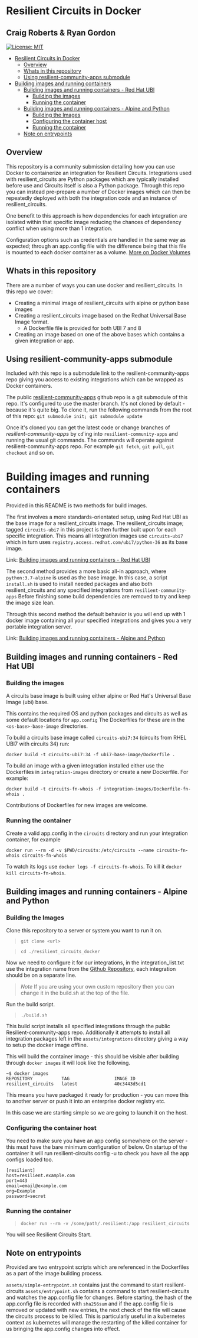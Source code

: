# Resilient Circuits in Docker
## Craig Roberts & Ryan Gordon
[![License: MIT](https://img.shields.io/badge/License-MIT-yellow.svg)](https://opensource.org/licenses/MIT)

- [Resilient Circuits in Docker](#resilient-circuits-in-docker)
  - [Overview](#overview)
  - [Whats in this repository](#whats-in-this-repository)
  - [Using resilient-community-apps submodule](#using-resilient-community-apps-submodule)
- [Building images and running containers](#building-images-and-running-containers)
  - [Building images and running containers - Red Hat UBI](#building-images-and-running-containers---red-hat-ubi)
    - [Building the images](#building-the-images)
    - [Running the container](#running-the-container)
  - [Building images and running containers - Alpine and Python](#building-images-and-running-containers---alpine-and-python)
    - [Building the Images](#building-the-images-1)
    - [Configuring the container host](#configuring-the-container-host)
    - [Running the container](#running-the-container-1)
  - [Note on entrypoints](#note-on-entrypoints)

## Overview
This repository is a community submission detailing how you can use Docker to containerize an integration for Resilient Circuits. 
Integrations used with resilient_circuits are Python packages which are typically installed before use and Circuits itself is also a Python package. 
Through this repo you can instead pre-prepare a number of Docker images which can then be repeatedly deployed with both the integration code and an instance of resilient_circuits.

One benefit to this approach is how dependencies for each integration are isolated within that specific image reducing the chances of dependency conflict when using more than 1 integration.

Configuration options such as credentials are handled in the same way as expected; through an app.config file with the difference being that this file is mounted to each docker container as a volume. [More on Docker Volumes](https://docs.docker.com/storage/volumes/)


## Whats in this repository 

There are a number of ways you can use docker and resilient_circuits. In this repo we cover: 

+ Creating a minimal image of resilient_circuits with alpine or python base images
+ Creating a resilient_circuits image based on the Redhat Universal Base Image format. 
  - A Dockerfile file is provided for both UBI 7 and 8
+ Creating an image based on one of the above bases which contains a given integration or app.


## Using resilient-community-apps submodule
Included with this repo is a submodule link to the resilient-community-apps repo giving you access to existing integrations which can be wrapped as Docker containers.

The public [resilient-community-apps](https://github.com/ibmresilient/resilient-community-apps) github repo is a git submodule of this repo.
It's configured to use the master branch.
It's not cloned by default - because it's quite big. 
To clone it, run the following commands from the root of this repo: `git submodule init; git submodule update`

Once it's cloned you can get the latest code or change branches of _resilient-community-apps_ by `cd`'ing into `resilient-community-apps` and running the usual git commands.
The commands will operate against resilient-community-apps repo.  For example `git fetch`, `git pull`, `git checkout` and so on.

# Building images and running containers
Provided in this README is two methods for build images. 

The first involves a more standards-orientated setup, using Red Hat UBI as the base image for a resilient_circuits image.
The resilient_circuits image; tagged `circuits-ubi7` in this project is then further built upon for each specific integration. 
This means all integration images use `circuits-ubi7` which in turn uses `registry.access.redhat.com/ubi7/python-36` as its base image.

Link: [Building images and running containers - Red Hat UBI](#building-images-and-running-containers---red-hat-ubi)

The second method provides a more basic all-in approach, where `python:3.7-alpine` is used as the base image.
In this case, a script `install.sh` is used to install needed packages and also both resilient_circuits and any specified integrations from `resilient-community-apps`
Before finishing some build dependencies are removed to try and keep the image size lean.

Through this second method the default behavior is you will end up with 1 docker image containing all your specified integrations and gives you a very portable integration server.

Link: [Building images and running containers - Alpine and Python](#building-images-and-running-containers---alpine-and-python)



## Building images and running containers - Red Hat UBI 
### Building the images 

A circuits base image is built using either alpine or Red Hat's Universal Base Image (ubi) base.

This contains the required OS and python packages and circuits as well as some default locations for `app.config`
The Dockerfiles for these are in the `<os-base>-base-image` directories.

To build a circuits base image called `circuits-ubi7:34` (circuits from RHEL UBI7 with circuits 34) run:
```
docker build -t circuits-ubi7:34 -f ubi7-base-image/Dockerfile .
```

To build an image with a given integration installed either use the Dockerfiles in `integration-images` directory or
create a new Dockerfile.  For example: 

```
docker build -t circuits-fn-whois -f integration-images/Dockerfile-fn-whois .
```

Contributions of Dockerfiles for new images are welcome.

### Running the container
Create a valid app.config in the `circuits` directory and run your integration container, for example
```
docker run --rm -d -v $PWD/circuits:/etc/circuits --name circuits-fn-whois circuits-fn-whois
```
To watch its logs use `docker logs -f circuits-fn-whois`.  To kill it `docker kill circuits-fn-whois`.

## Building images and running containers - Alpine and Python
 
### Building the Images 

Clone this repository to a server or system you want to run it on. 

>`git clone <url>`

>`cd ./resilient_circuits_docker`

Now we need to configure it for our integrations, in the integration_list.txt use the integration name from the [Github Repository](https://github.com/ibmresilient/resilient-community-apps), each integration should be on a separate line. 

>_Note_ If you are using your own custom repository then you can change it in the build.sh at the top of the file.

Run the build script.

>`./build.sh`

This build script installs all specified integrations through the public Resilient-community-apps repo. Additionally it attempts to install all integration packages left in the `assets/integrations` directory giving a way to setup the docker image offline.

This will build the container image - this should be visible after building through `docker images` it will look like the following. 

```
~$ docker images
REPOSITORY           TAG                 IMAGE ID
resilient_circuits   latest              40c3443d5cd1    
```

This means you have packaged it ready for production - you can move this to another server or push it into an enterprise docker registry etc. 

In this case we are starting simple so we are going to launch it on the host. 

### Configuring the container host 

You need to make sure you have an app config somewhere on the server - this must have the bare minimum configuration of below. On startup of the container it will run resilient-circuits config -u to check you have all the app configs loaded too. 

```
[resilient]
host=resilient.example.com
port=443
email=email@example.com
org=Example
password=secret
```

### Running the container 

>`docker run --rm -v /some/path/.resilient:/app resilient_circuits`

You will see Resilient Circuits Start. 

## Note on entrypoints

Provided are two entrypoint scripts which are referenced in the Dockerfiles as a part of the image building process. 

`assets/simple-entrypoint.sh` contains just the command to start resilient-circuits
`assets/entrypoint.sh` contains a command to start resilient-circuits and watches the app.config file for changes. 
Before starting, the hash of the app.config file is recorded with `sha256sum` and if the app.config file is removed or updated with new entries, the next check of the file will cause the circuits process to be killed. This is particularly useful in a kubernetes context as kubernetes will manage the restarting of the killed container for us bringing the app.config changes into effect.